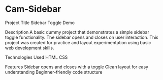 # Cam-Sidebar

Project Title
Sidebar Toggle Demo

Description
A basic dummy project that demonstrates a simple sidebar toggle functionality. The sidebar opens and closes on user interaction. This project was created for practice and layout experimentation using basic web development skills.

Technologies Used
HTML
CSS

Features
Sidebar opens and closes with a toggle
Clean layout for easy understanding
Beginner-friendly code structure
